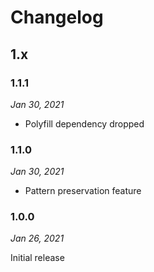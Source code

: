 # Changelog

## 1.x

### 1.1.1

*Jan 30, 2021*

* Polyfill dependency dropped

### 1.1.0

*Jan 30, 2021*

* Pattern preservation feature

### 1.0.0

*Jan 26, 2021*

Initial release
